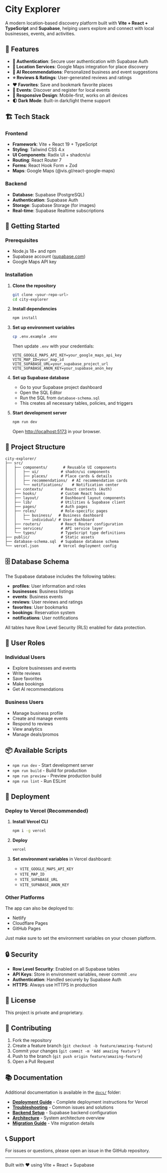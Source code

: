 # City Explorer

A modern location-based discovery platform built with **Vite + React + TypeScript** and **Supabase**, helping users explore and connect with local businesses, events, and activities.

## 🎯 Features

- **🔐 Authentication**: Secure user authentication with Supabase Auth
- **📍 Location Services**: Google Maps integration for place discovery
- **🤖 AI Recommendations**: Personalized business and event suggestions
- **⭐ Reviews & Ratings**: User-generated reviews and ratings
- **❤️ Favorites**: Save and bookmark favorite places
- **📅 Events**: Discover and register for local events
- **📱 Responsive Design**: Mobile-first, works on all devices
- **🌓 Dark Mode**: Built-in dark/light theme support

## 🏗️ Tech Stack

### Frontend
- **Framework**: Vite + React 19 + TypeScript
- **Styling**: Tailwind CSS 4.x
- **UI Components**: Radix UI + shadcn/ui
- **Routing**: React Router 7
- **Forms**: React Hook Form + Zod
- **Maps**: Google Maps (@vis.gl/react-google-maps)

### Backend
- **Database**: Supabase (PostgreSQL)
- **Authentication**: Supabase Auth
- **Storage**: Supabase Storage (for images)
- **Real-time**: Supabase Realtime subscriptions

## 🚀 Getting Started

### Prerequisites
- Node.js 18+ and npm
- Supabase account ([supabase.com](https://supabase.com))
- Google Maps API key

### Installation

1. **Clone the repository**
   ```bash
   git clone <your-repo-url>
   cd city-explorer
   ```

2. **Install dependencies**
   ```bash
   npm install
   ```

3. **Set up environment variables**
   ```bash
   cp .env.example .env
   ```

   Then update `.env` with your credentials:
   ```env
   VITE_GOOGLE_MAPS_API_KEY=your_google_maps_api_key
   VITE_MAP_ID=your_map_id
   VITE_SUPABASE_URL=your_supabase_project_url
   VITE_SUPABASE_ANON_KEY=your_supabase_anon_key
   ```

4. **Set up Supabase database**
   - Go to your Supabase project dashboard
   - Open the SQL Editor
   - Run the SQL from `database-schema.sql`
   - This creates all necessary tables, policies, and triggers

5. **Start development server**
   ```bash
   npm run dev
   ```

   Open [http://localhost:5173](http://localhost:5173) in your browser.

## 📁 Project Structure

```
city-explorer/
├── src/
│   ├── components/       # Reusable UI components
│   │   ├── ui/          # shadcn/ui components
│   │   ├── places/      # Place cards & details
│   │   ├── recommendations/  # AI recommendation cards
│   │   └── notifications/    # Notification center
│   ├── contexts/        # React contexts (Auth)
│   ├── hooks/           # Custom React hooks
│   ├── layout/          # Dashboard layout components
│   ├── lib/             # Utilities & Supabase client
│   ├── pages/           # Auth pages
│   ├── roles/           # Role-specific pages
│   │   ├── business/   # Business dashboard
│   │   └── individual/ # User dashboard
│   ├── routers/         # React Router configuration
│   ├── services/        # API service layer
│   └── types/           # TypeScript type definitions
├── public/              # Static assets
├── database-schema.sql  # Supabase database schema
└── vercel.json         # Vercel deployment config
```

## 🗄️ Database Schema

The Supabase database includes the following tables:

- **profiles**: User information and roles
- **businesses**: Business listings
- **events**: Business events
- **reviews**: User reviews and ratings
- **favorites**: User bookmarks
- **bookings**: Reservation system
- **notifications**: User notifications

All tables have Row Level Security (RLS) enabled for data protection.

## 🎨 User Roles

### Individual Users
- Explore businesses and events
- Write reviews
- Save favorites
- Make bookings
- Get AI recommendations

### Business Users
- Manage business profile
- Create and manage events
- Respond to reviews
- View analytics
- Manage deals/promos

## 📦 Available Scripts

- `npm run dev` - Start development server
- `npm run build` - Build for production
- `npm run preview` - Preview production build
- `npm run lint` - Run ESLint

## 🚀 Deployment

### Deploy to Vercel (Recommended)

1. **Install Vercel CLI**
   ```bash
   npm i -g vercel
   ```

2. **Deploy**
   ```bash
   vercel
   ```

3. **Set environment variables** in Vercel dashboard:
   - `VITE_GOOGLE_MAPS_API_KEY`
   - `VITE_MAP_ID`
   - `VITE_SUPABASE_URL`
   - `VITE_SUPABASE_ANON_KEY`

### Other Platforms

The app can also be deployed to:
- Netlify
- Cloudflare Pages
- GitHub Pages

Just make sure to set the environment variables on your chosen platform.

## 🔒 Security

- **Row Level Security**: Enabled on all Supabase tables
- **API Keys**: Store in environment variables, never commit `.env`
- **Authentication**: Handled securely by Supabase Auth
- **HTTPS**: Always use HTTPS in production

## 📝 License

This project is private and proprietary.

## 🤝 Contributing

1. Fork the repository
2. Create a feature branch (`git checkout -b feature/amazing-feature`)
3. Commit your changes (`git commit -m 'Add amazing feature'`)
4. Push to the branch (`git push origin feature/amazing-feature`)
5. Open a Pull Request

## 📚 Documentation

Additional documentation is available in the [`docs/`](./docs) folder:

- **[Deployment Guide](./docs/DEPLOYMENT.md)** - Complete deployment instructions for Vercel
- **[Troubleshooting](./docs/TROUBLESHOOTING.md)** - Common issues and solutions
- **[Backend Setup](./docs/BACKEND_SETUP.md)** - Supabase backend configuration
- **[Architecture](./docs/SIMPLIFIED_ARCHITECTURE.md)** - System architecture overview
- **[Migration Guide](./docs/MIGRATION_SUCCESS.md)** - Vite migration details

## 📞 Support

For issues or questions, please open an issue in the GitHub repository.

---

Built with ❤️ using Vite + React + Supabase
